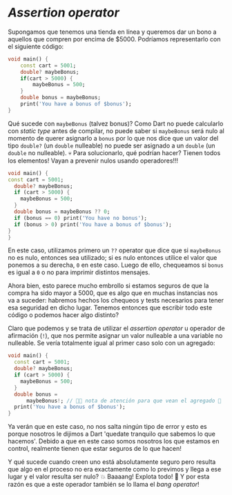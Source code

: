 # _Assertion operator_

Supongamos que tenemos una tienda en línea y queremos dar un bono a aquellos que compren por encima de $5000. Podríamos representarlo con el siguiente código:

```dart
void main() {
    const cart = 5001;
    double? maybeBonus;
    if(cart > 5000) {
        maybeBonus = 500;
    }
    double bonus = maybeBonus;
    print('You have a bonus of $bonus');
}
```

Qué sucede con `maybeBonus` (talvez bonus)? Como Dart no puede calcularlo con _static type_ antes de compilar, no puede saber si `maybeBonus` será nulo al momento de querer asignarlo a `bonus` por lo que nos dice que un valor del tipo `double?` (un `double` nulleable) no puede ser asignado a un `double` (un `double` no nulleable). 💀 Para solucionarlo, qué podrían hacer? Tienen todos los elementos! Vayan a prevenir nulos usando operadores!!!

```dart
void main() {
const cart = 5001;
  double? maybeBonus;
  if (cart > 5000) {
    maybeBonus = 500;
  }
  double bonus = maybeBonus ?? 0;
  if (bonus == 0) print('You have no bonus');
  if (bonus > 0) print('You have a bonus of $bonus');
}
}
```

En este caso, utilizamos primero un `??` operator que dice que si `maybeBonus` no es nulo, entonces sea utilizado; si es nulo entonces utilice el valor que ponemos a su derecha, `0` en este caso. Luego de ello, chequeamos si `bonus` es igual a `0` o no para imprimir distintos mensajes.

Ahora bien, esto parece mucho embrollo si estamos seguros de que la compra ha sido mayor a 5000, que es algo que en muchas instancias nos va a suceder: habremos hechos los chequeos y tests necesarios para tener esa seguridad en dicho lugar. Tenemos entonces que escribir todo este código o podemos hacer algo distinto?

Claro que podemos y se trata de utilizar el _assertion operator_ u operador de afirmación (`!`), que nos permite asignar un valor nulleable a una variable no nulleable. Se vería totalmente igual al primer caso solo con un agregado:

```dart
void main() {
  const cart = 5001;
  double? maybeBonus;
  if (cart > 5000) {
    maybeBonus = 500;
  }
  double bonus =
      maybeBonus!; // 💃🏼 nota de atención para que vean el agregado 🤣
  print('You have a bonus of $bonus');
}

```

Ya verán que en este caso, no nos salta ningún tipo de error y esto es porque nosotros le dijimos a Dart 'quedate tranquilo que sabemos lo que hacemos'. Debido a que en este caso somos nosotros los que estamos en control, realmente tienen que estar seguros de lo que hacen!

Y qué sucede cuando creen uno está absolutamente seguro pero resulta que algo en el proceso no era exactamente como lo previmos y llega a ese lugar y el valor resulta ser nulo? 💥 Baaaang! Explota todo! 🤣 Y por esta razón es que a este operador también se lo llama el _bang operator_!

